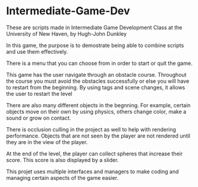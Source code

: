 # Intermediate-Game-Dev
These are scripts made in Intermediate Game Development Class at the University of New Haven, by Hugh-John Dunkley

In this game, the purpose is to demostrate being able to combine scripts and use them effectively. 

There is a menu that you can choose from in order to start or quit the game.

This game has the user navigate through an obstacle course. Throughout the course you must avoid the obstacles successfully or else you will have to restart from the beginning. By using tags and scene changes, it allows the user to restart the level 

There are also many different objects in the begnning. For example, certain objects move on their own by using physics, others change color, make a sound or grow on contact. 

There is occlusion culling in the project as well to help with rendering performance. Objects that are not seen by the player are not rendered until they are in the view of the player. 

At the end of the level, the player can collect spheres that increase their score. This score is also displayed by a slider. 

This projet uses multiple interfaces and managers to make coding and managing certain aspects of the game easier.
